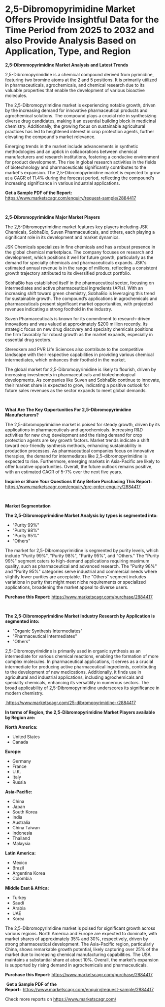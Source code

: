 <p><h1>2,5-Dibromopyrimidine Market Offers Provide Insightful Data for the Time Period from 2025 to 2032 and also Provide Analysis Based on Application, Type, and Region</h1></p><p><strong>2,5-Dibromopyrimidine Market Analysis and Latest Trends</strong></p>
<p><p>2,5-Dibromopyrimidine is a chemical compound derived from pyrimidine, featuring two bromine atoms at the 2 and 5 positions. It is primarily utilized in pharmaceuticals, agrochemicals, and chemical research due to its valuable properties that enable the development of various bioactive molecules. </p><p>The 2,5-Dibromopyrimidine market is experiencing notable growth, driven by the increasing demand for innovative pharmaceutical products and agrochemical solutions. The compound plays a crucial role in synthesizing diverse drug candidates, making it an essential building block in medicinal chemistry. Additionally, the growing focus on sustainable agricultural practices has led to heightened interest in crop protection agents, further elevating the compound's market relevance.</p><p>Emerging trends in the market include advancements in synthetic methodologies and an uptick in collaborations between chemical manufacturers and research institutions, fostering a conducive environment for product development. The rise in global research activities in the fields of biotechnology and pharmaceuticals significantly contributes to the market's expansion. The 2,5-Dibromopyrimidine market is expected to grow at a CAGR of 11.4% during the forecast period, reflecting the compound's increasing significance in various industrial applications.</p></p>
<p><strong>Get a Sample PDF of the Report:&nbsp;</strong> <a href="https://www.marketscagr.com/enquiry/request-sample/2884417?utm_campaign=2468&utm_medium=2&utm_source=Github&utm_content=ia&utm_term=13032025&utm_id=25-dibromopyrimidine">https://www.marketscagr.com/enquiry/request-sample/2884417</a></p>
<p>&nbsp;</p>
<p><strong>2,5-Dibromopyrimidine Major Market Players</strong></p>
<p><p>The 2,5-Dibromopyrimidine market features key players including JSK Chemicals, SobhaBio, Suven Pharmaceuticals, and others, each playing a significant role in its development and market dynamics.</p><p>JSK Chemicals specializes in fine chemicals and has a robust presence in the global chemical marketplace. The company focuses on research and development, which positions it well for future growth, particularly as the demand for specialty chemicals and pharmaceuticals expands. JSK's estimated annual revenue is in the range of millions, reflecting a consistent growth trajectory attributed to its diversified product portfolio.</p><p>SobhaBio has established itself in the pharmaceutical sector, focusing on intermediates and active pharmaceutical ingredients (APIs). With an increasing shift toward green chemistry, SobhaBio is leveraging this trend for sustainable growth. The compound’s applications in agrochemicals and pharmaceuticals present significant market opportunities, with projected revenues indicating a strong foothold in the industry.</p><p>Suven Pharmaceuticals is known for its commitment to research-driven innovations and was valued at approximately $200 million recently. Its strategic focus on new drug discovery and specialty chemicals positions the firm favorably for robust growth as the market expands, especially in essential drug sectors.</p><p>Stereokem and PVR Life Sciences also contribute to the competitive landscape with their respective capabilities in providing various chemical intermediates, which enhances their foothold in the market. </p><p>The global market for 2,5-Dibromopyrimidine is likely to flourish, driven by increasing investments in pharmaceuticals and biotechnological developments. As companies like Suven and SobhaBio continue to innovate, their market share is expected to grow, indicating a positive outlook for future sales revenues as the sector expands to meet global demands.</p></p>
<p>&nbsp;</p>
<p><strong>What Are The Key Opportunities For 2,5-Dibromopyrimidine Manufacturers?</strong></p>
<p><p>The 2,5-dibromopyrimidine market is poised for steady growth, driven by its applications in pharmaceuticals and agrochemicals. Increasing R&D activities for new drug development and the rising demand for crop protection agents are key growth factors. Market trends indicate a shift toward eco-friendly synthesis methods, enhancing sustainability in production processes. As pharmaceutical companies focus on innovative therapies, the demand for intermediates like 2,5-dibromopyrimidine is expected to rise. Furthermore, emerging markets in Asia-Pacific are likely to offer lucrative opportunities. Overall, the future outlook remains positive, with an estimated CAGR of 5-7% over the next five years.</p></p>
<p><strong>Inquire or Share Your Questions If Any Before Purchasing This Report:</strong> <a href="https://www.marketscagr.com/enquiry/pre-order-enquiry/2884417?utm_campaign=2468&utm_medium=2&utm_source=Github&utm_content=ia&utm_term=13032025&utm_id=25-dibromopyrimidine">https://www.marketscagr.com/enquiry/pre-order-enquiry/2884417</a></p>
<p>&nbsp;</p>
<p><strong>Market Segmentation</strong></p>
<p><strong>The 2,5-Dibromopyrimidine Market Analysis by types is segmented into:</strong></p>
<p><ul><li>"Purity 99%"</li><li>"Purity 98%"</li><li>"Purity 95%"</li><li>"Others"</li></ul></p>
<p><p>The market for 2,5-Dibromopyrimidine is segmented by purity levels, which include "Purity 99%", "Purity 98%", "Purity 95%", and "Others." The "Purity 99%" segment caters to high-demand applications requiring maximum quality, such as pharmaceutical and advanced research. The "Purity 98%" and "Purity 95%" categories serve industrial and commercial needs where slightly lower purities are acceptable. The "Others" segment includes variations in purity that might meet niche requirements or specialized applications, broadening the market appeal to diverse users.</p></p>
<p><strong>Purchase this Report:&nbsp;</strong><a href="https://www.marketscagr.com/purchase/2884417?utm_campaign=2468&utm_medium=2&utm_source=Github&utm_content=ia&utm_term=13032025&utm_id=25-dibromopyrimidine">https://www.marketscagr.com/purchase/2884417</a></p>
<p>&nbsp;</p>
<p><strong>The 2,5-Dibromopyrimidine Market Industry Research by Application is segmented into:</strong></p>
<p><ul><li>"Organic Synthesis Intermediates"</li><li>"Pharmaceutical Intermediates"</li><li>"Others"</li></ul></p>
<p><p>2,5-Dibromopyrimidine is primarily used in organic synthesis as an intermediate for various chemical reactions, enabling the formation of more complex molecules. In pharmaceutical applications, it serves as a crucial intermediate for producing active pharmaceutical ingredients, contributing to the development of new medications. Additionally, it finds use in agricultural and industrial applications, including agrochemicals and specialty chemicals, enhancing its versatility in numerous sectors. The broad applicability of 2,5-Dibromopyrimidine underscores its significance in modern chemistry.</p></p>
<p><a href="https://www.marketscagr.com/25-dibromopyrimidine-r2884417?utm_campaign=2468&utm_medium=2&utm_source=Github&utm_content=ia&utm_term=13032025&utm_id=25-dibromopyrimidine">&nbsp;https://www.marketscagr.com/25-dibromopyrimidine-r2884417</a></p>
<p><strong>In terms of Region, the 2,5-Dibromopyrimidine Market Players available by Region are:</strong></p>
<p>
    <p> <strong> North America: </strong>
        <ul>
            <li>United States</li>
            <li>Canada</li>
        </ul>
        </p> 
    <p> <strong> Europe: </strong>
        <ul>
            <li>Germany</li>
            <li>France</li>
            <li>U.K.</li>
            <li>Italy</li>
            <li>Russia</li>
        </ul>
        </p> 
    <p> <strong> Asia-Pacific: </strong>
        <ul>
            <li>China</li>
            <li>Japan</li>
            <li>South Korea</li>
            <li>India</li>
            <li>Australia</li>
            <li>China Taiwan</li>
            <li>Indonesia</li>
            <li>Thailand</li>
            <li>Malaysia</li>
        </ul>
        </p> 
    <p> <strong> Latin America: </strong>
        <ul>
            <li>Mexico</li>
            <li>Brazil</li>
            <li>Argentina Korea</li>
            <li>Colombia</li>
        </ul>
        </p> 
    <p> <strong> Middle East & Africa: </strong>
        <ul>
            <li>Turkey</li>
            <li>Saudi</li>
            <li>Arabia</li>
            <li>UAE</li>
            <li>Korea</li>
        </ul>
    </p>
    </p>
<p><p>The 2,5-Dibromopyrimidine market is poised for significant growth across various regions. North America and Europe are expected to dominate, with market shares of approximately 35% and 30%, respectively, driven by strong pharmaceutical development. The Asia-Pacific region, particularly China, shows remarkable growth potential, likely capturing over 25% of the market due to increasing chemical manufacturing capabilities. The USA maintains a substantial share at about 10%. Overall, the market's expansion is supported by rising demand in agrochemicals and pharmaceuticals.</p></p>
<p><strong>Purchase this Report: </strong><a href="https://www.marketscagr.com/purchase/2884417?utm_campaign=2468&utm_medium=2&utm_source=Github&utm_content=ia&utm_term=13032025&utm_id=25-dibromopyrimidine">https://www.marketscagr.com/purchase/2884417</a></p>
<p>&nbsp;<strong>Get a Sample PDF of the Report:&nbsp;&nbsp;</strong><a href="https://www.marketscagr.com/enquiry/request-sample/2884417?utm_campaign=2468&utm_medium=2&utm_source=Github&utm_content=ia&utm_term=13032025&utm_id=25-dibromopyrimidine">https://www.marketscagr.com/enquiry/request-sample/2884417</a></p>
<p><strong></strong></p>
<p>Check more reports on <a href="https://www.marketscagr.com/?utm_campaign=2468&utm_medium=2&utm_source=Github&utm_content=ia&utm_term=13032025&utm_id=25-dibromopyrimidine">https://www.marketscagr.com/</a></p>